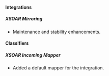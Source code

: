 
#### Integrations
##### XSOAR Mirroring
- Maintenance and stability enhancements.

#### Classifiers
##### XSOAR Incoming Mapper
- Added a default mapper for the integration.